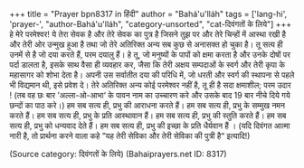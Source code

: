 +++
title = "Prayer bpn8317 in हिंदी"
author = "Bahá'u'lláh"
tags = ['lang-hi', 'prayer-', "author-Bahá'u'lláh", "category-unsorted", "cat-दिवंगतों के लिये"]
+++
हे मेरे परमेश्वर! ये तेरा सेवक है और तेरे सेवक का पुत्र है जिसने तुझ पर और तेरे चिन्हों में आस्था रखी है और तेरी ओर उन्मुख हुआ है तथा जो तेरे अतिरिक्त अन्य सब कुछ से अनासक्त हो चुका है। तू सत्य ही उनमें से है जो दया करते हैं, परम दयालु हैं।
हे तू, जो मनुष्यों के पापों को क्षमा करता है और उनके दोषों पर पर्दा डालता है, इसके साथ वैसा ही व्यवहार कर, जैसा कि तेरी अक्षय सम्पदाओं के स्वर्ग और तेरी कृपा के महासागर को शोभा देता है। अपनी उस सर्वातीत दया की परिधि में, जो धरती और स्वर्ग की स्थापना से पहले भी विद्यमान थी, इसे प्रवेश दे। तेरे अतिरिक्त अन्य कोई परमेश्वर नहीं है, तू ही है सदा क्षमाशील; परम उदार !
(तब वह छः बार ’अल्ला-ओ-आभा‘ के पावन नाम का उच्चारण करे और उसके बाद 19 बार नीचे दिये गये छन्दों का पाठ करे।)
हम सब सत्य ही, प्रभु की आराधना करते हैं। हम सब सत्य ही, प्रभु के सम्मुख नमन करते हैं। हम सब सत्य ही, प्रभु के प्रति आस्थावान हैं। हम सब सत्य ही, प्रभु की स्तुति करते हैं। हम सब सत्य ही, प्रभु को धन्यवाद देते हैं। हम सब सत्य ही, प्रभु की इच्छा के प्रति धैर्यवान हैं ।
(यदि दिवंगत आत्मा नारी है, तो प्रार्थना करने वाला कहे ”यह तेरी सेविका और तेरी सेविका की पुत्री है“ इत्यादि!)

(Source category: दिवंगतों के लिये)
(Bahaiprayers.net ID: 8317)
